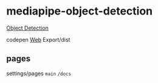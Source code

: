 # mediapipe-object-detection

[Object Detection](https://mediapipe-studio.webapps.google.com/studio/demo/object_detector)  

codepen [Web](https://codepen.io/mediapipe-preview/pen/vYrWvNg) Export/dist

## pages

settings/pages `main` `/docs`  